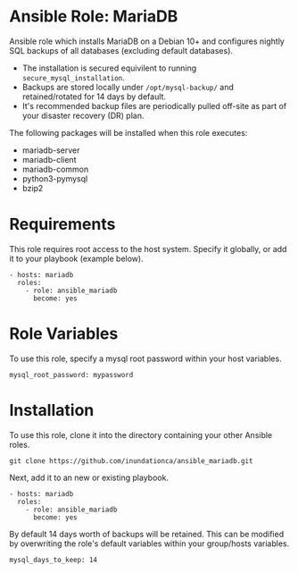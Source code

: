 # Ansible Role: MariaDB

Ansible role which installs MariaDB on a Debian 10+ and configures nightly SQL backups of all databases (excluding default databases).

- The installation is secured equivilent to running ```secure_mysql_installation```. 
- Backups are stored locally under ```/opt/mysql-backup/``` and retained/rotated for 14 days by default.
- It's recommended backup files are periodically pulled off-site as part of your disaster recovery (DR) plan.

The following packages will be installed when this role executes:

- mariadb-server
- mariadb-client
- mariadb-common
- python3-pymysql
- bzip2

# Requirements

This role requires root access to the host system. Specify it globally, or add it to your playbook (example below).

```
- hosts: mariadb
  roles:
    - role: ansible_mariadb
      become: yes
```

# Role Variables

To use this role, specify a mysql root password within your host variables.

```
mysql_root_password: mypassword
```

# Installation

To use this role, clone it into the directory containing your other Ansible roles.

```
git clone https://github.com/inundationca/ansible_mariadb.git
```

Next, add it to an new or existing playbook.

```
- hosts: mariadb
  roles:
    - role: ansible_mariadb
      become: yes
```

By default 14 days worth of backups will be retained. This can be modified by overwriting the role's default variables within your group/hosts variables.

```
mysql_days_to_keep: 14
```

